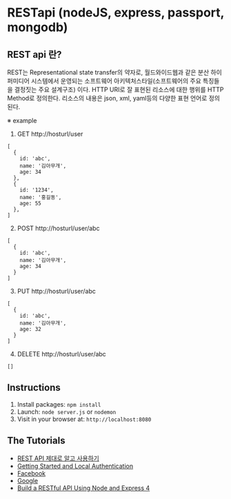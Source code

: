 # RESTapi (nodeJS, express, passport, mongodb)

## REST api 란?
REST는 Representational state transfer의 약자로, 월드와이드웹과 같은 분산 하이퍼미디어 시스템에서 운영되는 소프트웨어 아키텍처스타일(소프트웨어의 주요 특징들을 결정짓는 주요 설계구조) 이다.
HTTP URI로 잘 표현된 리소스에 대한 행위를 HTTP Method로 정의한다.
리소스의 내용은 json, xml, yaml등의 다양한 표현 언어로 정의된다.


※ example
1. GET http://hosturl/user
```
[
  {
    id: 'abc',
    name: '김아무개',
    age: 34
  },
  {
    id: '1234',
    name: '홍길동',
    age: 55
  },
]
```

2. POST http://hosturl/user/abc
```
[
  {
    id: 'abc',
    name: '김아무개',
    age: 34
  }
]
```

3. PUT http://hosturl/user/abc
```
[
  {
    id: 'abc',
    name: '김아무개',
    age: 32
  }
]
```

4. DELETE http://hosturl/user/abc
```
[]
```

## Instructions

1. Install packages: `npm install`
2. Launch: `node server.js` or `nodemon`
3. Visit in your browser at: `http://localhost:8080`

## The Tutorials

- [REST API 제대로 알고 사용하기](http://meetup.toast.com/posts/92)
- [Getting Started and Local Authentication](http://scotch.io/tutorials/easy-node-authentication-setup-and-local)
- [Facebook](http://scotch.io/tutorials/easy-node-authentication-facebook)
- [Google](http://scotch.io/tutorials/easy-node-authentication-google)
- [Build a RESTful API Using Node and Express 4](https://scotch.io/tutorials/build-a-restful-api-using-node-and-express-4)
